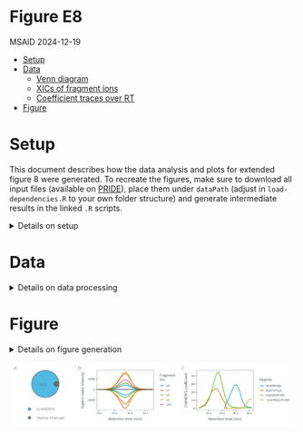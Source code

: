 # Figure E8
MSAID
2024-12-19

- [Setup](#setup)
- [Data](#data)
  - [Venn diagram](#venn-diagram)
  - [XICs of fragment ions](#xics-of-fragment-ions)
  - [Coefficient traces over RT](#coefficient-traces-over-rt)
- [Figure](#figure)

# Setup

This document describes how the data analysis and plots for extended
figure 8 were generated. To recreate the figures, make sure to download
all input files (available on
[PRIDE](https://www.ebi.ac.uk/pride/archive?keyword=PXD053241)), place
them under `dataPath` (adjust in `load-dependencies.R` to your own
folder structure) and generate intermediate results in the linked `.R`
scripts.

<details>
<summary>
Details on setup
</summary>

``` r
suppressMessages(source(here::here("scripts/load-dependencies.R")))
path <- file.path(here::here(), "figure-E8")
figurePath <- file.path(dataPath, "data/figure-E8")
#dataPath <- "/mnt/paper/01_paper/figures/plotting/figure-S10-PRM/"
```

</details>

# Data

<details>
<summary>
Details on data processing
</summary>

## Venn diagram

`figure-E8A-overlap.csv` was manually created from Skyline and CHIMERYS
output files

``` r
data_venn <- fread(file.path(figurePath, "figure-E8A-overlap.csv"))
data_venn <- lapply(split(data_venn, by="search_engine"),
                    function(x) x[, unique(V1)] )

require(eulerr)
```

    Loading required package: eulerr

``` r
p_venn <- plot(euler(data_venn),
     font.main = 1,
     fills = list(fill = alpha(c(msaid_blue, msaid_darkgray), alpha = 0.75)),
     edges = list(col = msaid_darkgray),
     quantities = list(type = c("counts"), fontfamily = "Montserrat Light",
                       fontsize = 6, col = msaid_darkgray),
     legend = list(side = "bottom", nrow = 2, col = msaid_darkgray, ncol = 1,
                   fontsize = 6, fontfamily = "Montserrat Light")
)
```

## XICs of fragment ions

`figure-E8B-fragments.csv` was manually created from CHIMERYS output
files

``` r
data_xic <- fread(file.path(figurePath, "figure-E8B-fragments.csv"))
fragments <- c("b4", "y4", "y5", "y6", "y10")
data_xic <- data_xic[Fragment %in% fragments & RT >= 35.6 & RT <= 36.3]
data_xic[, Fragment := factor(Fragment, fragments)]

p_xic <- ggplot(data_xic, aes(x=RT, y=int, color=Fragment, group=paste(Fragment, Software))) +
  geom_line() +
  geom_point(shape = 16, size = 0.5) +
  geom_hline(yintercept = 0, color = msaid_darkgray) +
  scale_y_continuous(labels = label_number(scale_cut = cut_short_scale())) +
  scale_color_manual("Fragment\nion", values = msaid_col) +
  xlab("Retention time [min]") + ylab("Experimental intensity")
```

## Coefficient traces over RT

`figure-E8C-coefficients.csv` was manually created from CHIMERYS output
files

``` r
data_coef <- fread(file.path(figurePath, "figure-E8C-coefficients.csv"))

p_coef <- ggplot(data_coef, aes(x=`Retention time [min]`, y=`CHIMERYS Coefficient`,
                                color=Peptide)) +
  geom_line() +
  geom_point(shape = 16, size = 0.5) +
  scale_y_continuous(labels = label_number(scale_cut = cut_short_scale())) +
  scale_color_manual("Peptide", values = msaid_col) +
  xlab("Retention time [min]") + ylab("CHIMERYS coefficient")
```

</details>

# Figure

<details>
<summary>
Details on figure generation
</summary>

``` r
layout_design <- "AABBCC"

p_quanCor <- free(wrap_elements(p_venn)) + p_xic + p_coef +
  plot_layout(design = layout_design, heights = c(1)) +
  plot_annotation(tag_levels = list(c("A", "B", "C"))) &
  theme(plot.tag = element_text(family="Montserrat Light", color=msaid_darkgray))

ggsave2(file.path(path, "figure-E8.pdf"), plot = p_quanCor,
        width = 180, height = 40, units = "mm", device = cairo_pdf)
ggsave2(file.path(path, "figure-E8.png"), plot = p_quanCor,
        width = 180, height = 40, units = "mm")
```

</details>

![figure-E8](figure-E8.png)
